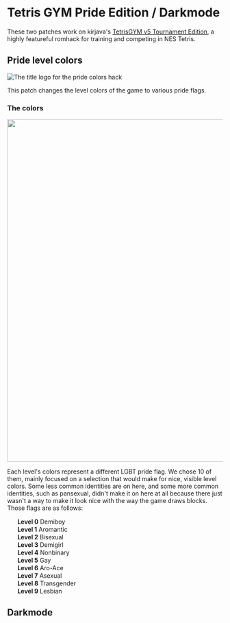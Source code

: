 # Tetris GYM Pride Edition / Darkmode
These two patches work on kirjava's [TetrisGYM v5 Tournament Edition](https://github.com/kirjavascript/TetrisGYM/releases/tag/v5-tournament), a highly featureful romhack for training and competing in NES Tetris.
## Pride level colors
![The title logo for the pride colors hack](https://user-images.githubusercontent.com/65273893/236605727-b1e101b6-5a41-4705-b352-d242dcabd477.png)

This patch changes the level colors of the game to various pride flags.

### The colors

<img src="https://user-images.githubusercontent.com/65273893/236610315-ede7b58a-49b0-41c3-8abd-14ddf763cde0.png" width="800">

Each level's colors represent a different LGBT pride flag. We chose 10 of them, mainly focused on a selection that would make for nice, visible level colors. Some less common identities are on here, and some more common identities, such as pansexual, didn't make it on here at all because there just wasn't a way to make it look nice with the way the game draws blocks. Those flags are as follows:

<img src="https://upload.wikimedia.org/wikipedia/commons/thumb/3/3a/Demiboy_Flag.svg/512px-Demiboy_Flag.svg.png?20180409095817" width="20" height="15"> **Level 0**  Demiboy <br>
<img src="https://upload.wikimedia.org/wikipedia/commons/thumb/a/ad/Aromantic_Pride_Flag.svg/512px-Aromantic_Pride_Flag.svg.png?20180407203736" width="20" height="15"> **Level 1**  Aromantic <br>
<img src="https://upload.wikimedia.org/wikipedia/commons/thumb/2/2a/Bisexual_Pride_Flag.svg/800px-Bisexual_Pride_Flag.svg.png?20220730224211" width="20" height="15"> **Level 2**  Bisexual <br>
<img src="https://upload.wikimedia.org/wikipedia/commons/thumb/7/73/Demigirl_Flag.svg/512px-Demigirl_Flag.svg.png?20190520173517" width="20" height="15"> **Level 3** Demigirl <br>
<img src="https://upload.wikimedia.org/wikipedia/commons/thumb/7/75/Nonbinary_flag.svg/1280px-Nonbinary_flag.svg.png" width="20" height="15"> **Level 4** Nonbinary <br>
<img src="https://upload.wikimedia.org/wikipedia/commons/thumb/6/66/New_Gay_Pride_Flag.svg/1280px-New_Gay_Pride_Flag.svg.png" width="20" height="15"> **Level 5** Gay <br>
<img src="https://upload.wikimedia.org/wikipedia/commons/thumb/1/12/Aroace_flag.svg/1280px-Aroace_flag.svg.png" width="20" height="15"> **Level 6** Aro-Ace <br>
<img src="https://upload.wikimedia.org/wikipedia/commons/thumb/9/9e/Asexual_Pride_Flag.svg/512px-Asexual_Pride_Flag.svg.png?20180406211802" width="20" height="15"> **Level 7** Asexual <br>
<img src="https://upload.wikimedia.org/wikipedia/commons/thumb/b/b0/Transgender_Pride_flag.svg/512px-Transgender_Pride_flag.svg.png?20221008042421" width="20" height="15"> **Level 8** Transgender <br>
<img src="https://upload.wikimedia.org/wikipedia/commons/thumb/f/f8/Lesbian_pride_flag_2018.svg/1280px-Lesbian_pride_flag_2018.svg.png" width="20" height="15"> **Level 9** Lesbian <br>

## Darkmode
